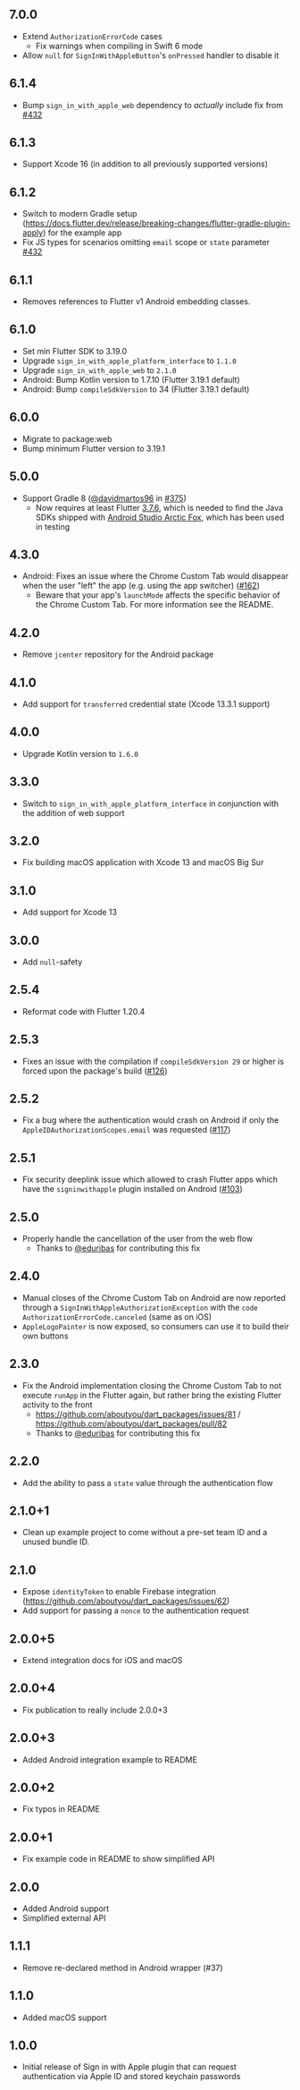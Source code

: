 ## 7.0.0

- Extend `AuthorizationErrorCode` cases
  - Fix warnings when compiling in Swift 6 mode
- Allow `null` for `SignInWithAppleButton`'s `onPressed` handler to disable it

## 6.1.4

- Bump `sign_in_with_apple_web` dependency to _actually_ include fix from [#432](https://github.com/aboutyou/dart_packages/pull/432)

## 6.1.3

- Support Xcode 16 (in addition to all previously supported versions)

## 6.1.2

- Switch to modern Gradle setup (https://docs.flutter.dev/release/breaking-changes/flutter-gradle-plugin-apply) for the example app
- Fix JS types for scenarios omitting `email` scope or `state` parameter [#432](https://github.com/aboutyou/dart_packages/pull/432)

## 6.1.1

- Removes references to Flutter v1 Android embedding classes.

## 6.1.0

- Set min Flutter SDK to 3.19.0
- Upgrade `sign_in_with_apple_platform_interface` to `1.1.0`
- Upgrade `sign_in_with_apple_web` to `2.1.0`
- Android: Bump Kotlin version to 1.7.10 (Flutter 3.19.1 default)
- Android: Bump `compileSdkVersion` to 34 (Flutter 3.19.1 default)

## 6.0.0

- Migrate to package:web
- Bump minimum Flutter version to 3.19.1

## 5.0.0

- Support Gradle 8 ([@davidmartos96](https://github.com/davidmartos96) in [#375](https://github.com/aboutyou/dart_packages/pull/375))
  - Now requires at least Flutter [3.7.6](https://github.com/flutter/flutter/wiki/Hotfixes-to-the-Stable-Channel#376-mar-01-2023), which is needed to find the Java SDKs shipped with [Android Studio Arctic Fox](https://android-developers.googleblog.com/2021/07/android-studio-arctic-fox-202031-stable.html), which has been used in testing

## 4.3.0

- Android: Fixes an issue where the Chrome Custom Tab would disappear when the user "left" the app (e.g. using the app switcher) ([#162](https://github.com/aboutyou/dart_packages/issues/162))
  - Beware that your app's `launchMode` affects the specific behavior of the Chrome Custom Tab. For more information see the README.

## 4.2.0

- Remove `jcenter` repository for the Android package

## 4.1.0

- Add support for `transferred` credential state (Xcode 13.3.1 support) 

## 4.0.0

- Upgrade Kotlin version to `1.6.0`

## 3.3.0

- Switch to `sign_in_with_apple_platform_interface` in conjunction with the addition of web support

## 3.2.0

- Fix building macOS application with Xcode 13 and macOS Big Sur

## 3.1.0

- Add support for Xcode 13

## 3.0.0

- Add `null`-safety

## 2.5.4

- Reformat code with Flutter 1.20.4

## 2.5.3

- Fixes an issue with the compilation if `compileSdkVersion 29` or higher is forced upon the package's build ([#126](https://github.com/aboutyou/dart_packages/pull/126))

## 2.5.2

- Fix a bug where the authentication would crash on Android if only the `AppleIDAuthorizationScopes.email` was requested ([#117](https://github.com/aboutyou/dart_packages/pull/117))

## 2.5.1

- Fix security deeplink issue which allowed to crash Flutter apps which have the `signinwithapple` plugin installed on Android ([#103](https://github.com/aboutyou/dart_packages/pull/103))

## 2.5.0

- Properly handle the cancellation of the user from the web flow
  - Thanks to [@eduribas](https://github.com/eduribas) for contributing this fix

## 2.4.0

- Manual closes of the Chrome Custom Tab on Android are now reported through a `SignInWithAppleAuthorizationException` with the `code` `AuthorizationErrorCode.canceled` (same as on iOS)
- `AppleLogoPainter` is now exposed, so consumers can use it to build their own buttons

## 2.3.0

- Fix the Android implementation closing the Chrome Custom Tab to not execute `runApp` in the Flutter again, but rather bring the existing Flutter activity to the front
  - https://github.com/aboutyou/dart_packages/issues/81 / https://github.com/aboutyou/dart_packages/pull/82
  - Thanks to [@eduribas](https://github.com/eduribas) for contributing this fix

## 2.2.0

- Add the ability to pass a `state` value through the authentication flow

## 2.1.0+1

- Clean up example project to come without a pre-set team ID and a unused bundle ID.

## 2.1.0

- Expose `identityToken` to enable Firebase integration (https://github.com/aboutyou/dart_packages/issues/62)
- Add support for passing a `nonce` to the authentication request

## 2.0.0+5

- Extend integration docs for iOS and macOS

## 2.0.0+4

- Fix publication to really include 2.0.0+3

## 2.0.0+3

- Added Android integration example to README

## 2.0.0+2

- Fix typos in README

## 2.0.0+1

- Fix example code in README to show simplified API

## 2.0.0

- Added Android support
- Simplified external API

## 1.1.1

- Remove re-declared method in Android wrapper (#37)

## 1.1.0

- Added macOS support

## 1.0.0

- Initial release of Sign in with Apple plugin that can request authentication via Apple ID and stored keychain passwords
